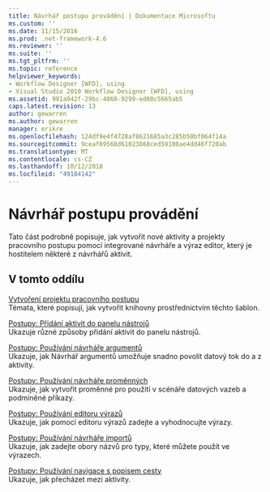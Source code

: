 ```yaml
---
title: Návrhář postupu provádění | Dokumentace Microsoftu
ms.custom: ''
ms.date: 11/15/2016
ms.prod: .net-framework-4.6
ms.reviewer: ''
ms.suite: ''
ms.tgt_pltfrm: ''
ms.topic: reference
helpviewer_keywords:
- Workflow Designer [WFD], using
- Visual Studio 2010 Workflow Designer [WFD], using
ms.assetid: 991a942f-29bc-4868-9299-ed80c5665ab5
caps.latest.revision: 13
author: gewarren
ms.author: gewarren
manager: erikre
ms.openlocfilehash: 124df9e4f4728af8621685a3c285b50bf064f14a
ms.sourcegitcommit: 9ceaf69568d61023868ced59108ae4dd46f720ab
ms.translationtype: MT
ms.contentlocale: cs-CZ
ms.lasthandoff: 10/12/2018
ms.locfileid: "49184142"
---
```

# <a name="using-the-workflow-designer"></a>Návrhář postupu provádění
Tato část podrobně popisuje, jak vytvořit nové aktivity a projekty pracovního postupu pomocí integrované návrháře a výraz editor, který je hostitelem některé z návrhářů aktivit.  
  
## <a name="in-this-section"></a>V tomto oddílu  
 [Vytvoření projektu pracovního postupu](../workflow-designer/creating-a-workflow-project.md)  
 Témata, které popisují, jak vytvořit knihovny prostřednictvím těchto šablon.  
  
 [Postupy: Přidání aktivit do panelu nástrojů](../workflow-designer/how-to-add-activities-to-the-toolbox.md)  
 Ukazuje různé způsoby přidání aktivit do panelu nástrojů.  
  
 [Postupy: Používání návrháře argumentů](../workflow-designer/how-to-use-the-argument-designer.md)  
 Ukazuje, jak Návrhář argumentů umožňuje snadno povolit datový tok do a z aktivity.  
  
 [Postupy: Používání návrháře proměnných](../workflow-designer/how-to-use-the-variable-designer.md)  
 Ukazuje, jak vytvořit proměnné pro použití v scénáře datových vazeb a podmíněné příkazy.  
  
 [Postupy: Používání editoru výrazů](../workflow-designer/how-to-use-the-expression-editor.md)  
 Ukazuje, jak pomocí editoru výrazů zadejte a vyhodnocujte výrazy.  
  
 [Postupy: Používání návrháře importů](../workflow-designer/how-to-use-the-imports-designer.md)  
 Ukazuje, jak zadejte obory názvů pro typy, které můžete použít ve výrazech.  
  
 [Postupy: Používání navigace s popisem cesty](../workflow-designer/how-to-use-breadcrumb-navigation.md)  
 Ukazuje, jak přecházet mezi aktivity.